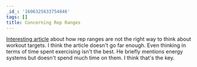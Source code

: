 ```yaml
---
_id_: '1606325633754846'
tags: []
title: Concerning Rep Ranges
---
```


[Interesting article](http://articles.elitefts.com/training-articles/throw-out-the-rep-ranges-a-different-perspective-edited/) about how rep ranges are not the right way to think about workout targets. I think the article doesn't go far enough. Even thinking in terms of time spent exercising isn't the best. He briefly mentions energy systems but doesn't spend much time on them. I think that's the key. 
